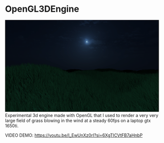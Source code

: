 # OpenGL3DEngine
<img src="grassthumbnail.png" alt="drawing" height="300"/>
Experimental 3d engine made with OpenGL that I used to render a very very large field of grass blowing in the wind at a steady 60fps on a laptop gtx 1650ti.

VIDEO DEMO:
https://youtu.be/I_EwUnXz0rI?si=6XgTICVtFB7aHnbP
